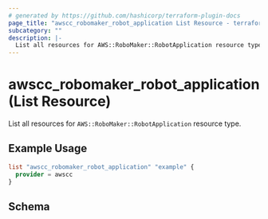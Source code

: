 ```yaml
---
# generated by https://github.com/hashicorp/terraform-plugin-docs
page_title: "awscc_robomaker_robot_application List Resource - terraform-provider-awscc"
subcategory: ""
description: |-
  List all resources for AWS::RoboMaker::RobotApplication resource type.
---
```


# awscc_robomaker_robot_application (List Resource)

List all resources for `AWS::RoboMaker::RobotApplication` resource type.

## Example Usage

```terraform
list "awscc_robomaker_robot_application" "example" {
  provider = awscc
}
```

<!-- schema generated by tfplugindocs -->
## Schema
